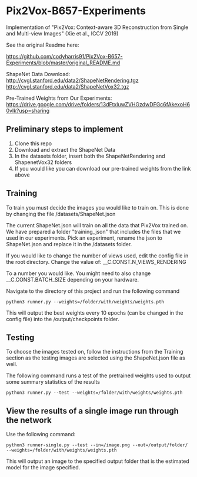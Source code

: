 # Pix2Vox-B657-Experiments
Implementation of "Pix2Vox: Context-aware 3D Reconstruction from Single and Multi-view Images" (Xie et al., ICCV 2019)

See the original Readme here:
  
https://github.com/codyharris91/Pix2Vox-B657-Experiments/blob/master/original_README.md

ShapeNet Data Download:
http://cvgl.stanford.edu/data2/ShapeNetRendering.tgz
http://cvgl.stanford.edu/data2/ShapeNetVox32.tgz

Pre-Trained Weights from Our Experiments:
https://drive.google.com/drive/folders/13dFtxluwZVHGzdwDFGc6fAkexoH60vlk?usp=sharing

## Preliminary steps to implement

1. Clone this repo  
2. Download and extract the ShapeNet Data  
3. In the datasets folder, insert both the ShapeNetRendering and ShapenetVox32 folders  
4. If you would like you can download our pre-trained weights from the link above

## Training

To train you must decide the images you would like to train on. This is done by changing the file /datasets/ShapeNet.json

The current ShapeNet.json will train on all the data that Pix2Vox trained on. We have prepared a folder "training_json" that includes the files that we used in our experiments.
Pick an experiment, rename the json to ShapeNet.json and replace it in the /datasets folder.

If you would like to change the number of views used, edit the config file in the root directory. Change the value of:
__C.CONST.N_VIEWS_RENDERING

To a number you would like. You might need to also change __C.CONST.BATCH_SIZE depending on your hardware.

Navigate to the directory of this project and run the following command

```
python3 runner.py --weights=/folder/with/weights/weights.pth
```

This will output the best weights every 10 epochs (can be changed in the config file) into the /output/checkpoints folder.

## Testing

To choose the images tested on, follow the instructions from the Training section as the testing images are selected using the ShapeNet.json file as well.

The following command runs a test of the pretrained weights used to output some summary statistics of the results

```
python3 runner.py --test --weights=/folder/with/weights/weights.pth
```

## View the results of a single image run through the network

Use the following command:

```
python3 runner-single.py --test --in=/image.png --out=/output/folder/ --weights=/folder/with/weights/weights.pth
```

This will output an image to the specified output folder that is the estimated model for the image specified.
